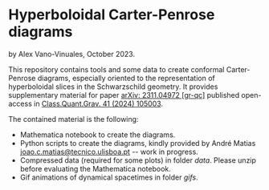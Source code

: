 # Hyperboloidal Carter-Penrose diagrams
by Alex Vano-Vinuales, October 2023. 

This repository contains tools and some data to create conformal Carter-Penrose diagrams, especially oriented to the representation of hyperboloidal slices in the Schwarzschild geometry. It provides supplementary material for paper [arXiv: 2311.04972 [gr-qc]](https://arxiv.org/abs/2311.04972) published open-access in [Class.Quant.Grav. 41 (2024) 105003](https://doi.org/10.1088/1361-6382/ad3aca). 

The contained material is the following: 
* Mathematica notebook to create the diagrams. 
* Python scripts to create the diagrams, kindly provided by André Matias [joao.c.matias@tecnico.ulisboa.pt](mailto:joao.c.matias@tecnico.ulisboa.pt) -- work in progress.
* Compressed data (required for some plots) in folder *data*. Please unzip before evaluating the Mathematica notebook. 
* Gif animations of dynamical spacetimes in folder *gifs*. 
